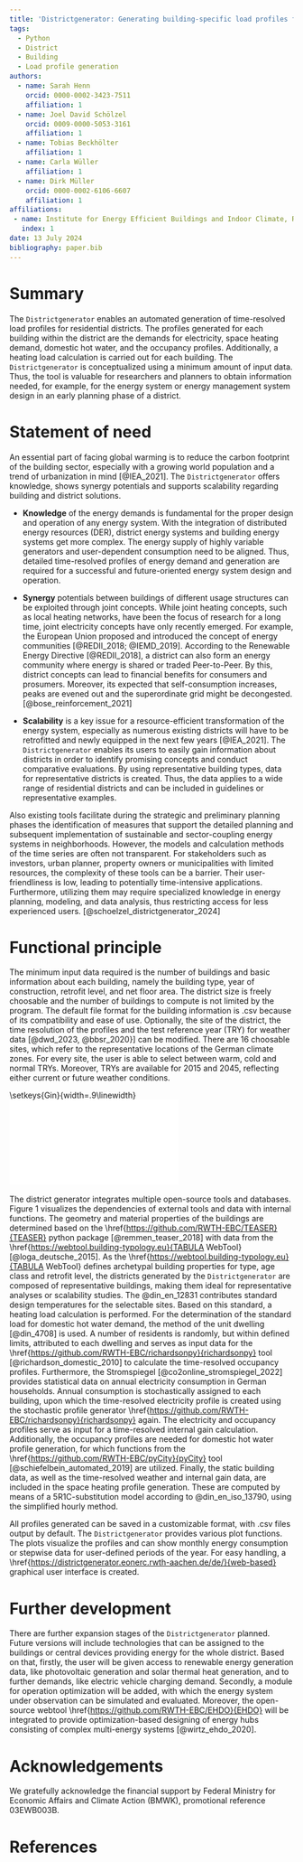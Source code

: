 ```yaml
---
title: 'Districtgenerator: Generating building-specific load profiles for residential districts.'
tags:
  - Python
  - District
  - Building
  - Load profile generation
authors:
  - name: Sarah Henn
    orcid: 0000-0002-3423-7511
    affiliation: 1
  - name: Joel David Schölzel
    orcid: 0009-0000-5053-3161
    affiliation: 1
  - name: Tobias Beckhölter
    affiliation: 1
  - name: Carla Wüller
    affiliation: 1 
  - name: Dirk Müller
    orcid: 0000-0002-6106-6607
    affiliation: 1
affiliations:
 - name: Institute for Energy Efficient Buildings and Indoor Climate, RWTH Aachen University
   index: 1
date: 13 July 2024
bibliography: paper.bib
---
```


# Summary

The `Districtgenerator` enables an automated generation of time-resolved load profiles for residential districts. 
The profiles generated for each building within the district are the demands for electricity, space heating demand, domestic hot water, and the occupancy profiles. 
Additionally, a heating load calculation is carried out for each building.
The `Districtgenerator` is conceptualized using a minimum amount of input data. 
Thus, the tool is valuable for researchers and planners to obtain information  needed, for example, for the energy system or energy management system design in an early planning phase of a district.

# Statement of need

An essential part of facing global warming is to reduce the carbon footprint of the building sector, especially with a growing world population and a trend of urbanization in mind [@IEA_2021].
The `Districtgenerator` offers knowledge, shows synergy potentials and supports scalability regarding building and district solutions.  

* **Knowledge** of the energy demands is fundamental for the proper design and operation of any energy system.
With the integration of distributed energy resources (DER), district energy systems and building energy systems get more complex.
The energy supply of highly variable generators and user-dependent consumption need to be aligned. 
Thus, detailed time-resolved profiles of energy demand and generation are required for a successful and future-oriented energy system design and operation. 

* **Synergy** potentials between buildings of different usage structures can be exploited through joint concepts.
While joint heating concepts, such as local heating networks, have been the focus of research for a long time, joint electricity concepts have only recently emerged.
For example, the European Union proposed and introduced the concept of energy communities [@REDII_2018; @IEMD_2019].
According to the Renewable Energy Directive [@REDII_2018], a district can also form an energy community where energy is shared or traded Peer-to-Peer.
By this, district concepts can lead to financial benefits for consumers and prosumers. Moreover, its expected that self-consumption increases, 
peaks are evened out and the superordinate grid might be decongested. [@bose_reinforcement_2021]

* **Scalability** is a key issue for a resource-efficient transformation of the energy system, especially as numerous existing districts will have to be retrofitted and newly equipped in the next few years [@IEA_2021].
The `Districtgenerator` enables its users to easily gain information about districts in order to identify promising concepts and conduct comparative evaluations.
By using representative building types, data for representative districts is created. 
Thus, the data applies to a wide range of residential districts and can be included in guidelines or representative examples.

Also existing tools facilitate during the strategic and preliminary planning phases the identification of measures that 
support the detailed planning and subsequent implementation of sustainable and sector-coupling energy systems in neighborhoods.
However, the models and calculation methods of the time series are often not transparent. For stakeholders such as 
investors, urban planner, property owners or municipalities with limited resources, the complexity of these tools can be a barrier. Their user-friendliness 
is low, leading to potentially time-intensive applications. Furthermore, utilizing them may require specialized 
knowledge in energy planning, modeling, and data analysis, thus restricting access for less experienced users. [@schoelzel_districtgenerator_2024]

# Functional principle 

The minimum input data required is the number of buildings  and basic information about each building, namely the building type, year of construction, retrofit level, and net floor area.
The district size is freely choosable and the number of buildings to compute is not limited by the program. 
The default file format for the building information is .csv because of its compatibility and ease of use.
Optionally, the site of the district, the time resolution of the profiles and the test reference year (TRY) for weather data 
[@dwd_2023, @bbsr_2020}] can be modified. 
There are 16 choosable sites, which refer to the representative locations of the German climate zones. 
For every site, the user is able to select between warm, cold and normal TRYs. 
Moreover, TRYs are available for 2015 and 2045, reflecting either current or future weather conditions.

\setkeys{Gin}{width=.9\linewidth}
![Usage of external tools and data sources to generate occupancy and demand profiles with the Districtgenerator.](Schema_QG.pdf)

The district generator integrates multiple open-source tools and databases. 
Figure 1 visualizes the dependencies of external tools and data with internal functions.
The geometry and material properties of the buildings are determined based on the \href{https://github.com/RWTH-EBC/TEASER}{TEASER} python package [@remmen_teaser_2018] with data from the \href{https://webtool.building-typology.eu}{TABULA WebTool} [@loga_deutsche_2015]. 
As the \href{https://webtool.building-typology.eu}{TABULA WebTool} defines archetypal building properties for type, age class and retrofit level, the districts generated by the `Districtgenerator` are composed of representative buildings, making them ideal for representative analyses or scalability studies.
The @din_en_12831 contributes standard design temperatures for the selectable sites.
Based on this standard, a heating load calculation is performed. 
For the determination of the standard load for domestic hot water demand, the method of the unit dwelling [@din_4708] is used.
A number of residents is randomly, but within defined limits, attributed to each dwelling and serves as input data for the \href{https://github.com/RWTH-EBC/richardsonpy}{richardsonpy} tool [@richardson_domestic_2010] to calculate the time-resolved occupancy profiles.
Furthermore, the Stromspiegel [@co2online_stromspiegel_2022] provides statistical data on annual electricity consumption in German households.
Annual consumption is stochastically assigned to each building, upon which the time-resolved electricity profile is created using the stochastic profile generator \href{https://github.com/RWTH-EBC/richardsonpy}{richardsonpy} again.
The electricity and occupancy profiles serve as input for a time-resolved internal gain calculation. 
Additionally, the occupancy profiles are needed for domestic hot water profile generation, for which functions from the \href{https://github.com/RWTH-EBC/pyCity}{pyCity} tool [@schiefelbein_automated_2019] are utilized. 
Finally, the static building data, as well as the time-resolved weather and internal gain data, are included in the space heating profile generation.
These are computed by means of a 5R1C-substitution model according to @din_en_iso_13790, using the simplified hourly method.

All profiles generated can be saved in a customizable format, with .csv files output by default.
The `Districtgenerator` provides various plot functions. 
The plots visualize the profiles and can show monthly energy consumption or stepwise data for user-defined periods of the year.
For easy handling, a \href{https://districtgenerator.eonerc.rwth-aachen.de/de/}{web-based} graphical user interface is created.

# Further development

There are further expansion stages of the `Districtgenerator` planned.
Future versions will include technologies that can be assigned to the buildings or central devices providing energy for the whole district. 
Based on that, firstly, the user will be given access to renewable energy generation data, like photovoltaic generation and solar thermal heat generation, and to further demands, like electric vehicle charging demand.
Secondly, a module for operation optimization will be added, with which the energy system under observation can be simulated and evaluated.
Moreover, the open-source webtool \href{https://github.com/RWTH-EBC/EHDO}{EHDO} will be integrated to provide
optimization-based designing of energy hubs consisting of complex multi-energy systems [@wirtz_ehdo_2020].

# Acknowledgements

We gratefully acknowledge the financial support by Federal Ministry for Economic Affairs and Climate Action (BMWK), promotional reference 03EWB003B.


# References

